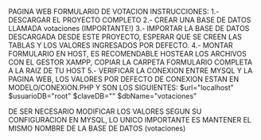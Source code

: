 PAGINA WEB FORMULARIO DE VOTACION
INSTRUCCIONES:
1.- DESCARGAR EL PROYECTO COMPLETO
2.- CREAR UNA BASE DE DATOS LLAMADA votaciones (IMPORTANTE!)
3.- IMPORTAR LA BASE DE DATOS DESCARGADA DESDE ESTE PROYECTO, ESPERAR QUE SE CREEN LAS TABLAS Y LOS VALORES INGRESADOS POR DEFECTO.
4.- MONTAR FORMULARIO EN HOST, ES RECOMENDABLE HOSTEAR LOS ARCHIVOS CON EL GESTOR XAMPP, COPIAR LA CARPETA FORMULARIO COMPLETA A LA RAIZ DE TU HOST
5.- VERIFICAR LA CONEXION ENTRE MYSQL Y LA PAGINA WEB, LOS VALORES POR DEFECTO DE CONEXION ESTAN EN MODELO/CONEXION.PHP Y SON LOS SIGUIENTES:
$url="localhost"
$usuarioDB="root"
$claveDB=""
$dbName="votaciones"

DE SER NECESARIO MODIFICAR LOS VALORES SEGUN SU CONFIGURACION EN MYSQL, LO UNICO IMPORTANTE ES MANTENER EL MISMO NOMBRE DE LA BASE DE DATOS (votaciones)
